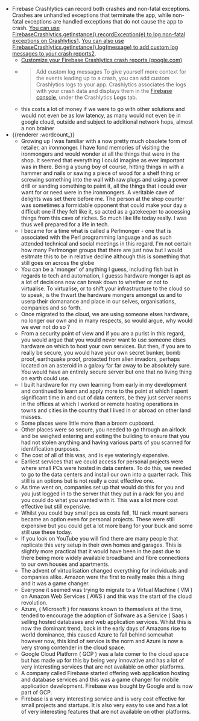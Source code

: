- Firebase Crashlytics can record both crashes and non-fatal exceptions. Crashes are unhandled exceptions that terminate the app, while non-fatal exceptions are handled exceptions that do not cause the app to crash. [You can use FirebaseCrashlytics.getInstance().recordException(e) to log non-fatal exceptions on Crashlytics](https://stackoverflow.com/questions/43092383/log-non-fatal-errors-on-crashlytics)[1](https://stackoverflow.com/questions/43092383/log-non-fatal-errors-on-crashlytics). [You can also use FirebaseCrashlytics.getInstance().log(message) to add custom log messages to your crash reports](https://firebase.google.com/docs/crashlytics/customize-crash-reports)[2](https://firebase.google.com/docs/crashlytics/customize-crash-reports).
	- [Customize your Firebase Crashlytics crash reports (google.com)](https://firebase.google.com/docs/crashlytics/customize-crash-reports?platform=flutter)
	- > Add custom log messages
	  To give yourself more context for the events leading up to a crash, you can add custom Crashlytics logs to your app. Crashlytics associates the logs with your crash data and displays them in the [Firebase console](https://console.firebase.google.com/project/_/crashlytics), under the Crashlytics **Logs** tab.
	- this costs a lot of money if we were to go with other solutions and would not even be as low latency, as many would not even be in google cloud, outside and subject to additional network hops, almost a non brainer
- {{renderer :wordcount_}}
	- Growing up I was familiar with a now pretty much obsolete form of retailer, an ironmonger. I have fond memories of visiting the ironmongers and would wonder at all the things that were in the shop. It seemed that everything I could imagine as ever important was in there. Being a young boy of course, hitting things in with a hammer and nails or sawing a piece of wood for a shelf thing or screwing something into the wall with raw plugs and using a power drill or sanding something to paint it, all the things that i could ever want for or need were in the ironmongers. A veritable cave of delights was set there before me. The person at the shop counter was sometimes a formidable opponent that could make your day a difficult one if they felt like it, so acted as a gatekeeper to accessing things from this cave of riches. So much like life today really. I was thus well prepared for a life in tech.
	- I became for a time what is called a Perlmonger - one that is associated with the Perl programming language and as such attended technical and social meetings in this regard. I'm not certain how many Perlmonger groups that there are just now but I would esitmate this to be in relative decline although this is something that still goes on across the globe
	- You can be a 'monger' of anything I guess, including fish but in regards to tech and automation, I guesss hardware monger is apt as a lot of decisions now can break down to whether or not to virtualise. To virtualise, or to shift your infrastructure to the cloud so to speak, is the thwart the hardware mongers amongst us and to userp their domanance and place in our selves, organisations, companies and so forth.
	- Once migrated to the cloud, we are using someone elses hardware, no longer our own and in many respects, so would argue, why would we ever not do so ?
	- From a security point of view and if you are a purist in this regard, you would argue that you would never want to use someone elses hardware on which to host your own services. But then, if you are to really be secure, you would have your own secret bunker, bomb proof, earthquake proof, protected from alien invadors, perhaps located on an asteroid in a galaxy far far away to be absolutely sure. You would have an entirely secure server but one that no living thing on earth could use.
	- I built hardware for my own learning from early in my development and continued to learn and apply more to the point at which I spent significant time in and out of data centers, be they just server rooms in the offices at which I worked or remote hosting operations in towns and cities in the country that I lived in or abroad on other land masses. 
	- Some places were little more than a broom cupboard.
	- Other places were so secure, you needed to go through an airlock and be weighed entering and exiting the building to ensure that you had not stolen anything and having various parts of you scanned for identification purposes.
	- The cost of all of this was, and is eye wateringly expensive. 
	- Earliest services that we could access for personal projects were where small PCs were hosted in data centers. To do this, we needed to go to the data centers and install our own into a quarter rack. This still is an options but is not really a cost effective one.
	- As time went on, companies set up that would do this for you and you just logged in to the server that they put in a rack for you and you could do what you wanted with it. This was a lot more cost effective but still expensive.
	- Whilst you could buy small pcs as costs fell, 1U rack mount servers became an option even for personal projects. These were still expensive but you could get a lot more bang for your buck and some still use these today.
	- If you look on YouTube you will find there are many people that replicate this very setup in their own homes and garages. This is slightly more practical that it would have been in the past due to there being more widely available broadband and fibre connections to our own houses and apartments.
	- The advent of virtualisation changed everything for individuals and companies alike. Amazon were the first to really make this a thing and it was a game changer.
	- Everyone it seemed was trying to migrate to a Virtual Machine ( VM ) on Amazon Web Services ( AWS ) and this was the start of the cloud revolution.
	- Azure, ( Microsoft ) for reasons known to themselves at the time, tended to encourage the adoption of Sofware as a Service ( Saas ) selling hosted databases and web application services. Whilst this is now the dominant trend, back in the early days of Amazons rise to world dominance, this caused Azure to fall behind somewhat however now, this kind of service is the norm and Azure is now a very strong contender in the cloud space.
	- Google Cloud Platform ( GCP ) was a late comer to the cloud space but has made up for this by being very innovative and has a lot of very interesting services that are not available on other platforms.
	- A company called Firebase started offering web application hosting and database services and this was a game changer for mobile application development. Firebase was bought by Google and is now part of GCP.
	- Firebase is a very interesting service and is very cost effective for small projects and startups. It is also very easy to use and has a lot of very interesting features that are not available on other platforms.
	